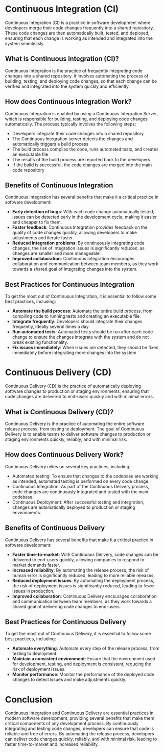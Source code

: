 # Continuous Integration (CI)
Continuous Integration (CI) is a practice in software development where developers merge their code changes frequently into a shared repository. These code changes are then automatically built, tested, and deployed, ensuring that each change is working as intended and integrated into the system seamlessly.

## What is Continuous Integration (CI)?
Continuous Integration is the practice of frequently integrating code changes into a shared repository. It involves automating the process of building, testing, and deploying code changes, so that each change can be verified and integrated into the system quickly and efficiently.

## How does Continuous Integration Work?
Continuous Integration is enabled by using a Continuous Integration Server, which is responsible for building, testing, and deploying code changes automatically. The process typically involves the following steps:

- Developers integrate their code changes into a shared repository
- The Continuous Integration server detects the changes and automatically triggers a build process
- The build process compiles the code, runs automated tests, and creates an executable file
- The results of the build process are reported back to the developers
- If the build is successful, the code changes are merged into the main code repository

## Benefits of Continuous Integration
Continuous Integration has several benefits that make it a critical practice in software development:

- **Early detection of bugs**: With each code change automatically tested, issues can be detected early in the development cycle, making it easier and cheaper to fix them.
- **Faster feedback**: Continuous Integration provides feedback on the quality of code changes quickly, allowing developers to make adjustments and iterate faster.
- **Reduced integration problems**: By continuously integrating code changes, the risk of integration issues is significantly reduced, as changes are smaller and more manageable.
- **Improved collaboration**: Continuous Integration encourages collaboration and communication between team members, as they work towards a shared goal of integrating changes into the system.

## Best Practices for Continuous Integration
To get the most out of Continuous Integration, it is essential to follow some best practices, including:

- **Automate the build process**: Automate the entire build process, from compiling code to running tests and creating an executable file.
- **Integrate frequently**: Developers should integrate their changes frequently, ideally several times a day.
- **Run automated tests**: Automated tests should be run after each code change to ensure the changes integrate with the system and do not break existing functionality.
- **Fix issues immediately**: When issues are detected, they should be fixed immediately before integrating more changes into the system.

# Continuous Delivery (CD)
Continuous Delivery (CD) is the practice of automatically deploying software changes to production or staging environments, ensuring that code changes are delivered to end-users quickly and with minimal errors.

## What is Continuous Delivery (CD)?
Continuous Delivery is the practice of automating the entire software release process, from testing to deployment. The goal of Continuous Delivery is to enable teams to deliver software changes to production or staging environments quickly, reliably, and with minimal risk.

## How does Continuous Delivery Work?
Continuous Delivery relies on several key practices, including:

- Automated testing: To ensure that changes to the codebase are working as intended, automated testing is performed on every code change.
- Continuous Integration: As part of the Continuous Delivery process, code changes are continuously integrated and tested with the main codebase.
- Continuous Deployment: After successful testing and integration, changes are automatically deployed to production or staging environments.

## Benefits of Continuous Delivery
Continuous Delivery has several benefits that make it a critical practice in software development:

- **Faster time-to-market**: With Continuous Delivery, code changes can be delivered to end-users quickly, allowing companies to respond to market demands faster.
- **Increased reliability**: By automating the release process, the risk of human error is significantly reduced, leading to more reliable releases.
- **Reduced deployment issues**: By automating the deployment process, the risk of deployment issues is significantly reduced, leading to fewer issues in production.
- **Improved collaboration**: Continuous Delivery encourages collaboration and communication between team members, as they work towards a shared goal of delivering code changes to end-users.

## Best Practices for Continuous Delivery
To get the most out of Continuous Delivery, it is essential to follow some best practices, including:

- **Automate everything**: Automate every step of the release process, from testing to deployment.
- **Maintain a consistent environment**: Ensure that the environment used for development, testing, and deployment is consistent, reducing the risk of deployment issues.
- **Monitor performance**: Monitor the performance of the deployed code changes to detect issues and make adjustments quickly.

# Conclusion
Continuous Integration and Continuous Delivery are essential practices in modern software development, providing several benefits that make them critical components of any development process. By continuously integrating and testing code changes, developers can ensure that code is reliable and free of errors. By automating the release process, developers can deliver code changes quickly, reliably, and with minimal risk, leading to faster time-to-market and increased reliability.